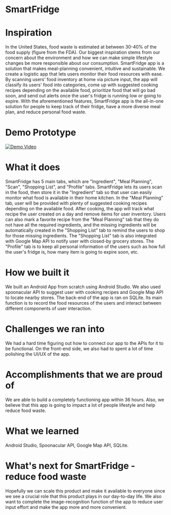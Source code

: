 # SmartFridge

# Inspiration
In the United States, food waste is estimated at between 30-40% of the food supply (figure from the FDA). Our biggest inspiration stems from our concern about the environment and how we can make simple lifestyle changes be more responsible about our consumption. SmartFridge app is a solution that makes meal-planning convenient, intuitive and sustainable. We create a logistic app that lets users monitor their food resources with ease. By scanning users' food inventory at home via picture input, the app will classify its users' food into categories, come up with suggested cooking recipes depending on the available food, prioritize food that will go bad soon, and send out alerts once the user's fridge is running low or going to expire. With the aforementioned features, SmartFridge app is the all-in-one solution for people to keep track of their fridge, have a more diverse meal plan, and reduce personal food waste.

# Demo Prototype
[![Demo Video](img/thumbnail.png)](https://youtu.be/S7hzC-Psmtg)

# What it does
SmartFridge has 5 main tabs, which are "Ingredient", "Meal Planning", "Scan", "Shopping List", and "Profile" tabs. SmartFridge lets its users scan in the food, then store it in the "Ingredient" tab so that user can easily monitor what food is available in their home kitchen. In the "Meal Planning" tab, user will be provided with plenty of suggested cooking recipes depending on the available food. After cooking, the app will track what recipe the user created on a day and remove items for user inventory. Users can also mark a favorite recipe from the "Meal Planning" tab that they do not have all the required ingredients, and the missing ingredients will be automatically created in the "Shopping List" tab to remind the users to shop for those missing ingredients. The "Shopping List" tab is also integrated with Google Map API to notify user with closed-by grocery stores. The "Profile" tab is to keep all personal information of the users such as how full the user's fridge is, how many item is going to expire soon, etc.

# How we built it
We built an Android App from scratch using Android Studio. We also used spoonacular API to suggest user with cooking recipes and Google Map API to locate nearby stores. The back-end of the app is ran on SQLite. Its main function is to record the food resources of the users and interact between different components of user interaction.

# Challenges we ran into
We had a hard time figuring out how to connect our app to the APIs for it to be functional. On the front-end side, we also had to spent a lot of time polishing the UI/UX of the app.

# Accomplishments that we are proud of
We are able to build a completely functioning app within 36 hours. Also, we believe that this app is going to impact a lot of people lifestyle and help reduce food waste.

# What we learned
Android Studio, Spoonacular API, Google Map API, SQLite.

# What's next for SmartFridge - reduce food waste
Hopefully we can scale this product and make it available to everyone since we see a crucial role that this product plays in our day-to-day life. We also want to complete the image-recognition function of the app to reduce user input effort and make the app more and more convenient.
